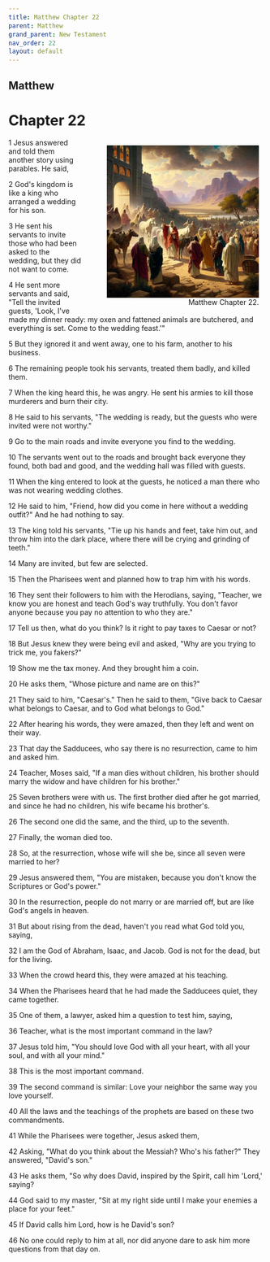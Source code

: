 ```yaml
---
title: Matthew Chapter 22
parent: Matthew
grand_parent: New Testament
nav_order: 22
layout: default
---
```


## Matthew

# Chapter 22

<figure style="float: right; margin-right: 10px;">
    <img src="/assets/Image/Matthew/500/22.jpg" alt="Matthew Chapter 22" style="width: 300px; height: 300px; float: right;padding-left: 10px;"/>
    <figcaption style="clear: both;text-align: right;">Matthew Chapter 22.</figcaption>
</figure>
1 Jesus answered and told them another story using parables. He said,

2 God's kingdom is like a king who arranged a wedding for his son.

3 He sent his servants to invite those who had been asked to the wedding, but they did not want to come.

4 He sent more servants and said, "Tell the invited guests, 'Look, I've made my dinner ready: my oxen and fattened animals are butchered, and everything is set. Come to the wedding feast.'"

5 But they ignored it and went away, one to his farm, another to his business.

6 The remaining people took his servants, treated them badly, and killed them.

7 When the king heard this, he was angry. He sent his armies to kill those murderers and burn their city.

8 He said to his servants, "The wedding is ready, but the guests who were invited were not worthy."

9 Go to the main roads and invite everyone you find to the wedding.

10 The servants went out to the roads and brought back everyone they found, both bad and good, and the wedding hall was filled with guests.

11 When the king entered to look at the guests, he noticed a man there who was not wearing wedding clothes.

12 He said to him, "Friend, how did you come in here without a wedding outfit?" And he had nothing to say.

13 The king told his servants, "Tie up his hands and feet, take him out, and throw him into the dark place, where there will be crying and grinding of teeth."

14 Many are invited, but few are selected.

15 Then the Pharisees went and planned how to trap him with his words.

16 They sent their followers to him with the Herodians, saying, "Teacher, we know you are honest and teach God's way truthfully. You don't favor anyone because you pay no attention to who they are."

17 Tell us then, what do you think? Is it right to pay taxes to Caesar or not?

18 But Jesus knew they were being evil and asked, "Why are you trying to trick me, you fakers?"

19 Show me the tax money. And they brought him a coin.

20 He asks them, "Whose picture and name are on this?"

21 They said to him, "Caesar's." Then he said to them, "Give back to Caesar what belongs to Caesar, and to God what belongs to God."

22 After hearing his words, they were amazed, then they left and went on their way.

23 That day the Sadducees, who say there is no resurrection, came to him and asked him.

24 Teacher, Moses said, "If a man dies without children, his brother should marry the widow and have children for his brother."

25 Seven brothers were with us. The first brother died after he got married, and since he had no children, his wife became his brother's.

26 The second one did the same, and the third, up to the seventh.

27 Finally, the woman died too.

28 So, at the resurrection, whose wife will she be, since all seven were married to her?

29 Jesus answered them, "You are mistaken, because you don't know the Scriptures or God's power."

30 In the resurrection, people do not marry or are married off, but are like God's angels in heaven.

31 But about rising from the dead, haven't you read what God told you, saying,

32 I am the God of Abraham, Isaac, and Jacob. God is not for the dead, but for the living.

33 When the crowd heard this, they were amazed at his teaching.

34 When the Pharisees heard that he had made the Sadducees quiet, they came together.

35 One of them, a lawyer, asked him a question to test him, saying,

36 Teacher, what is the most important command in the law?

37 Jesus told him, "You should love God with all your heart, with all your soul, and with all your mind."

38 This is the most important command.

39 The second command is similar: Love your neighbor the same way you love yourself.

40 All the laws and the teachings of the prophets are based on these two commandments.

41 While the Pharisees were together, Jesus asked them,

42 Asking, "What do you think about the Messiah? Who's his father?" They answered, "David's son."

43 He asks them, "So why does David, inspired by the Spirit, call him 'Lord,' saying?

44 God said to my master, "Sit at my right side until I make your enemies a place for your feet."

45 If David calls him Lord, how is he David's son?

46 No one could reply to him at all, nor did anyone dare to ask him more questions from that day on.


